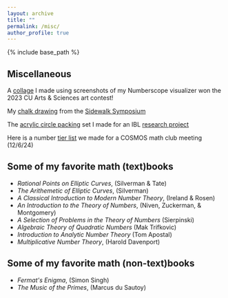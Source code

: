 ```yaml
---
layout: archive
title: ""
permalink: /misc/
author_profile: true
---
```


{% include base_path %}

## Miscellaneous

A [collage](/files/CollatzHD.jpg) I made using screenshots of my Numberscope visualizer won the 2023 CU Arts & Sciences art contest!

My [chalk drawing](/files/SSCircles1.jpg) from the <a href="https://www.colorado.edu/urop/outreach/events/honors-sidewalk-symposium">Sidewalk Symposium</a>

The [acrylic circle packing](/files/circles.jpg) set I made for an IBL <a href="https://clydekertzer.com/researchexperience/">research project</a> 

Here is a number [tier list](/files/tierlist.png) we made for a COSMOS math club meeting (12/6/24)

## Some of my favorite math (text)books
  * _Rational Points on Elliptic Curves_, (Silverman & Tate)
  * _The Arithemetic of Elliptic Curves_, (Silverman)
  * _A Classical Introduction to Modern Number Theory_, (Ireland & Rosen)
  * _An Introduction to the Theory of Numbers_, (Niven, Zuckerman, & Montgomery)
  * _A Selection of Problems in the Theory of Numbers_ (Sierpinski)
  * _Algebraic Theory of Quadratic Numbers_ (Mak Trifkovic)
  * _Introduction to Analytic Number Theory_ (Tom Apostal)
  * _Multiplicative Number Theory_, (Harold Davenport)

## Some of my favorite math (non-text)books
  * _Fermat's Enigma_, (Simon Singh)
  * _The Music of the Primes_, (Marcus du Sautoy) 
